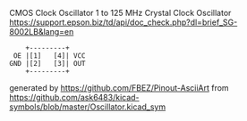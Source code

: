 CMOS Clock Oscillator 1 to 125 MHz
Crystal Clock Oscillator
https://support.epson.biz/td/api/doc_check.php?dl=brief_SG-8002LB&lang=en


	    +---------+
	 OE |[1]   [4]| VCC
	GND |[2]   [3]| OUT
	    +---------+


generated by https://github.com/FBEZ/Pinout-AsciiArt from https://github.com/ask6483/kicad-symbols/blob/master/Oscillator.kicad_sym